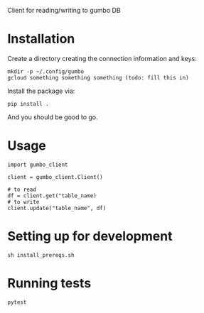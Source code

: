 Client for reading/writing to gumbo DB

# Installation

Create a directory creating the connection information and keys:

```
mkdir -p ~/.config/gumbo
gcloud something something something (todo: fill this in)
```

Install the package via:

```
pip install .
```

And you should be good to go.

# Usage

```
import gumbo_client

client = gumbo_client.Client()

# to read
df = client.get("table_name)
# to write
client.update("table_name", df)
```

# Setting up for development

```
sh install_prereqs.sh
```

# Running tests

```
pytest
```

